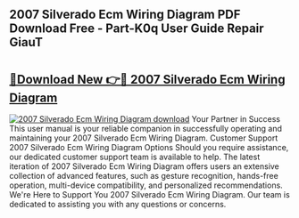 ## 2007 Silverado Ecm Wiring Diagram PDF Download Free - Part-K0q User Guide Repair GiauT

# <h2><a href="http://dfhfyl.blite.top/?on=2007+Silverado+Ecm+Wiring+Diagram">🔗Download New 👉🔴 2007 Silverado Ecm Wiring Diagram</a></h2>

[![2007 Silverado Ecm Wiring Diagram download](https://i.imgur.com/lujVjoI.png)](http://dfhfyl.blite.top/?on=2007+Silverado+Ecm+Wiring+Diagram)
Your Partner in Success This user manual is your reliable companion in successfully operating and maintaining your 2007 Silverado Ecm Wiring Diagram. Customer Support 2007 Silverado Ecm Wiring Diagram Options Should you require assistance, our dedicated customer support team is available to help. The latest iteration of 2007 Silverado Ecm Wiring Diagram offers users an extensive collection of advanced features, such as gesture recognition, hands-free operation, multi-device compatibility, and personalized recommendations. We're Here to Support You 2007 Silverado Ecm Wiring Diagram. Our team is dedicated to assisting you with any questions or concerns.
